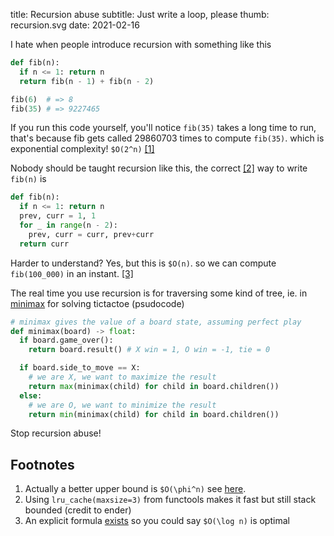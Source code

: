 title: Recursion abuse
subtitle: Just write a loop, please
thumb: recursion.svg
date: 2021-02-16


I hate when people introduce recursion with something like this
```py
def fib(n):
  if n <= 1: return n
  return fib(n - 1) + fib(n - 2)

fib(6)  # => 8
fib(35) # => 9227465
```

If you run this code yourself, you'll notice `fib(35)` takes a long time to run, that's because fib gets called 29860703 times to compute `fib(35)`.
which is exponential complexity! `$O(2^n)` [[1]](#fn-1)


Nobody should be taught recursion like this, the correct [[2]](#fn-2) way to write `fib(n)` is
```py
def fib(n):
  if n <= 1: return n
  prev, curr = 1, 1
  for _ in range(n - 2):
    prev, curr = curr, prev+curr
  return curr
```

Harder to understand? Yes, but this is `$O(n)`. so we can compute `fib(100_000)` in an instant. [[3]](#fn-2)

The real time you use recursion is for traversing some kind of tree, ie. in [minimax](https://en.wikipedia.org/wiki/Minimax#Pseudocode) for solving tictactoe (psudocode)

```py
# minimax gives the value of a board state, assuming perfect play
def minimax(board) -> float:
  if board.game_over():
    return board.result() # X win = 1, O win = -1, tie = 0

  if board.side_to_move == X:
    # we are X, we want to maximize the result
    return max(minimax(child) for child in board.children())
  else:
    # we are O, we want to minimize the result
    return min(minimax(child) for child in board.children())

```

Stop recursion abuse!

## Footnotes
1. <a name="fn-1"></a> Actually a better upper bound is `$O(\phi^n)` see [here](https://evoniuk.github.io/posts/fibonacci.html).
2. <a name="fn-2"></a> Using `lru_cache(maxsize=3)` from functools makes it fast but still stack bounded (credit to ender)
3. <a name="fn-3"></a> An explicit formula [exists](https://mathworld.wolfram.com/BinetsFibonacciNumberFormula.html) so you could say `$O(\log n)` is optimal
